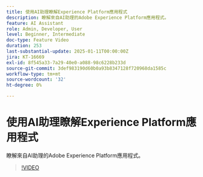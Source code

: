 ```yaml
---
title: 使用AI助理瞭解Experience Platform應用程式
description: 瞭解來自AI助理的Adobe Experience Platform應用程式。
feature: AI Assistant
role: Admin, Developer, User
level: Beginner, Intermediate
doc-type: Feature Video
duration: 253
last-substantial-update: 2025-01-11T00:00:00Z
jira: KT-16669
exl-id: 8f545a33-7a29-40e0-a088-98c6228b233d
source-git-commit: 3def983190d60b0a93b8347128f720968da1585c
workflow-type: tm+mt
source-wordcount: '32'
ht-degree: 0%

---
```



# 使用AI助理瞭解Experience Platform應用程式

瞭解來自AI助理的Adobe Experience Platform應用程式。

>[!VIDEO](https://video.tv.adobe.com/v/3441024/?learn=on&enablevpops)
